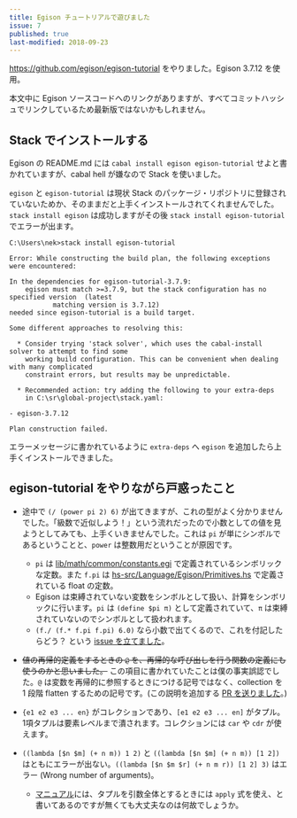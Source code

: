 ```yaml
---
title: Egison チュートリアルで遊びました
issue: 7
published: true
last-modified: 2018-09-23
---
```


<https://github.com/egison/egison-tutorial> をやりました。Egison 3.7.12 を使用。

本文中に Egison ソースコードへのリンクがありますが、すべてコミットハッシュでリンクしているため最新版ではないかもしれません。

## Stack でインストールする

Egison の README.md には `cabal install egison egison-tutorial` せよと書かれていますが、cabal hell が嫌なので Stack を使いました。

`egison` と `egison-tutorial` は現状 Stack のパッケージ・リポジトリに登録されていないためか、そのままだと上手くインストールされてくれませんでした。`stack install egison` は成功しますがその後 `stack install egison-tutorial` でエラーが出ます。

```
C:\Users\nek>stack install egison-tutorial

Error: While constructing the build plan, the following exceptions were encountered:

In the dependencies for egison-tutorial-3.7.9:
    egison must match >=3.7.9, but the stack configuration has no specified version  (latest
           matching version is 3.7.12)
needed since egison-tutorial is a build target.

Some different approaches to resolving this:

  * Consider trying 'stack solver', which uses the cabal-install solver to attempt to find some
    working build configuration. This can be convenient when dealing with many complicated
    constraint errors, but results may be unpredictable.

  * Recommended action: try adding the following to your extra-deps
    in C:\sr\global-project\stack.yaml:

- egison-3.7.12

Plan construction failed.
```

エラーメッセージに書かれているように `extra-deps` へ `egison` を追加したら上手くインストールできました。

## egison-tutorial をやりながら戸惑ったこと

* 途中で `(/ (power pi 2) 6)` が出てきますが、これの型がよく分かりませんでした。「級数で近似しよう！」という流れだったので小数としての値を見ようとしてみても、上手くいきませんでした。これは `pi` が単にシンボルであるということと、`power` は整数用だということが原因です。
    * `pi` は [lib/math/common/constants.egi] で定義されているシンボリックな定数。また `f.pi` は [hs-src/Language/Egison/Primitives.hs] で定義されている float の定数。
    * Egison は束縛されていない変数をシンボルとして扱い、計算をシンボリックに行います。`pi` は `(define $pi π)` として定義されていて、`π` は束縛されていないのでシンボルとして扱われます。
    * `(f./ (f.* f.pi f.pi) 6.0)` なら小数で出てくるので、これを付記したらどう？ という [issue を立てました](https://github.com/egison/egison-tutorial/issues/6)。
* <del>値の再帰的定義をするときの `@` を、再帰的な呼び出しを行う関数の定義にも使うのかと思いました。</del> この項目に書かれていたことは僕の事実誤認でした。`@` は変数を再帰的に参照するときにつける記号ではなく、collection を 1 段階 flatten するための記号です。(この説明を追加する [PR を送りました](https://github.com/egison/egison-tutorial/pull/7)。)
* `{e1 e2 e3 ... en}` がコレクションであり、`[e1 e2 e3 ... en]` がタプル。1項タプルは要素レベルまで潰されます。コレクションには `car` や `cdr` が使えます。
* `((lambda [$n $m] (+ n m)) 1 2)` と `((lambda [$n $m] (+ n m)) [1 2])` はともにエラーが出ない。`((lambda [$n $m $r] (+ n m r)) [1 2] 3)` はエラー (Wrong number of arguments)。
    * [マニュアル](https://www.egison.org/manual/basics.html#apply)には、タプルを引数全体とするときには `apply` 式を使え、と書いてあるのですが無くても大丈夫なのは何故でしょうか。


  [lib/math/common/constants.egi]: https://github.com/egison/egison/blob/0fe2982f1accb776373f1c914a6bcef0686aff0e/lib/math/common/constants.egi
  [hs-src/Language/Egison/Primitives.hs]: https://github.com/egison/egison/blob/0fe2982f1accb776373f1c914a6bcef0686aff0e/hs-src/Language/Egison/Primitives.hs
